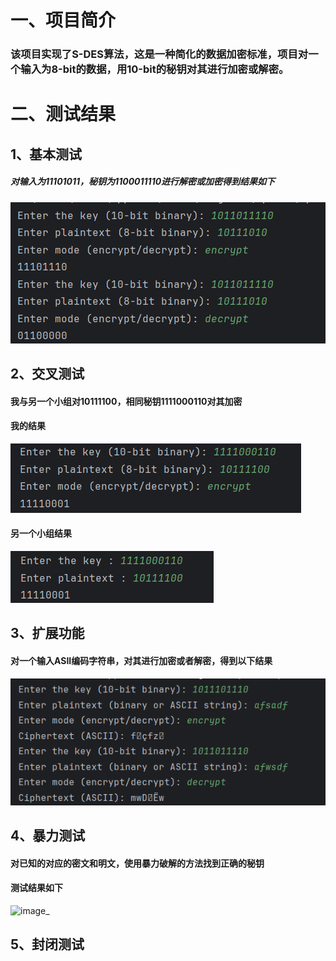 # 一、项目简介<br>
### 该项目实现了S-DES算法，这是一种简化的数据加密标准，项目对一个输入为8-bit的数据，用10-bit的秘钥对其进行加密或解密。<br>
# 二、测试结果<br>
## 1、基本测试  
##### 对输入为11101011，秘钥为1100011110进行解密或加密得到结果如下  
![image](https://github.com/douge999/S-DES/blob/main/image/ba01500e-c780-41df-9f29-ab6e1258cc24.png)  
## 2、交叉测试  
#### 我与另一个小组对10111100，相同秘钥1111000110对其加密  
#### 我的结果  
![image](https://github.com/douge999/S-DES/blob/main/image/456869632dae6b4a361249f12a14c0c9.png)  
#### 另一个小组结果  
![image](https://github.com/douge999/S-DES/blob/main/image/39859bd4ffa69e35a1c0dd481de787d4.png)  
## 3、扩展功能  
#### 对一个输入ASII编码字符串，对其进行加密或者解密，得到以下结果  
![image](https://github.com/douge999/S-DES/blob/main/image/210db2c3a0d53c9c1fc450b321b092a8.png)  
## 4、暴力测试
#### 对已知的对应的密文和明文，使用暴力破解的方法找到正确的秘钥  
#### 测试结果如下  
![image]()_  
## 5、封闭测试  
#### 
